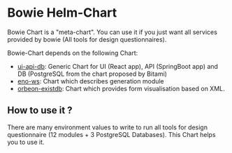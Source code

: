 # Bowie Helm-Chart

Bowie Chart is a "meta-chart".
You can use it if you just want all services provided by bowie (All tools for design questionnaires).

Bowie-Chart depends on the following Chart:

- [ui-api-db](../ui-api-db/): Generic Chart for UI (React app), API (SpringBoot app) and DB (PostgreSQL from the chart proposed by Bitami)
- [eno-ws](../eno-ws/): Chart which describes generation module
- [orbeon-existdb](../orbeon-existdb/): Chart which provides form visualisation based on XML.

## How to use it ?

There are many environment values to write to run all tools for design questionnaire (12 modules + 3 PostgreSQL Databases).
This Chart helps you to use it.

